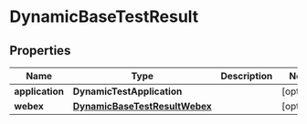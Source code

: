 

# DynamicBaseTestResult


## Properties

| Name | Type | Description | Notes |
|------------ | ------------- | ------------- | -------------|
|**application** | **DynamicTestApplication** |  |  [optional] |
|**webex** | [**DynamicBaseTestResultWebex**](DynamicBaseTestResultWebex.md) |  |  [optional] |



